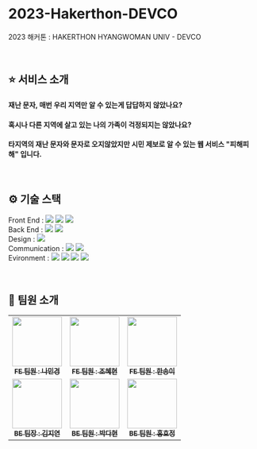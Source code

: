 # 2023-Hakerthon-DEVCO

2023 해커톤 : HAKERTHON HYANGWOMAN UNIV - DEVCO

<br>

## ⭐ 서비스 소개

#### 재난 문자, 매번 우리 지역만 알 수 있는게 답답하지 않았나요?


#### 혹시나 다른 지역에 살고 있는 나의 가족이 걱정되지는 않았나요?


#### 타지역의 재난 문자와 문자로 오지않았지만 시민 제보로 알 수 있는 웹 서비스 "피해피해" 입니다.

<br>

## ⚙️ 기술 스택

Front End : <img src="https://img.shields.io/badge/html5-E34F26?style=for-the-badge&logo=html5&logoColor=white"> <img src="https://img.shields.io/badge/css-1572B6?style=for-the-badge&logo=css3&logoColor=white"> <img src="https://img.shields.io/badge/javascript-F7DF1E?style=for-the-badge&logo=javascript&logoColor=black"> <br>
Back End : <img src="https://img.shields.io/badge/django-092E20?style=for-the-badge&logo=django&logoColor=white"> <img src="https://img.shields.io/badge/python-3776AB?style=for-the-badge&logo=python&logoColor=white"> <br>
Design : <img src="https://img.shields.io/badge/figma-F24E1E?style=for-the-badge&logo=figma&logoColor=white"> <br>
Communication : <img src="https://img.shields.io/badge/googlemeet-00897B?style=for-the-badge&logo=googlemeet&logoColor=white"> <img src="https://img.shields.io/badge/notion-000000?style=for-the-badge&logo=notion&logoColor=white"> <br>
Evironment : <img src="https://img.shields.io/badge/github-181717?style=for-the-badge&logo=github&logoColor=white"> <img src="https://img.shields.io/badge/visualstudiocode-007ACC?style=for-the-badge&logo=visualstudiocode&logoColor=white">
<img src="https://img.shields.io/badge/pycharm-000000?style=for-the-badge&logo=pycharm&logoColor=white">
  <img src="https://img.shields.io/badge/git-F05032?style=for-the-badge&logo=git&logoColor=white">

<br>

## 👥 팀원 소개

<table>
  <tbody>
    <tr>
      <td align="center"><a href="https://github.com/MInnakyung"><img src="https://avatars.githubusercontent.com/u/134858613?v=4" width="100px;" alt=""/><br /><sub><b>FE 팀원 : 나민경 </b></sub></a><br /></td>
      <td align="center"><a href="https://github.com/jhh77"><img src="https://avatars.githubusercontent.com/u/134980654?v=4" width="100px;" alt=""/><br /><sub><b>FE 팀원 : 조혜현 </b></sub></a><br /></td>
      <td align="center"><a href="https://github.com/hansongy1"><img src="https://avatars.githubusercontent.com/u/132752280?v=4" width="100px;" alt=""/><br /><sub><b>FE 팀원 : 한송이 </b></sub></a><br /></td>
     <tr/>
      <td align="center"><a href="https://github.com/kimjy01"><img src="https://avatars.githubusercontent.com/u/115777730?s=400&u=c40b26b5fe564b05e0d4b7ba36ab3e6ea11186a4&v=4" width="100px;" alt=""/><br /><sub><b>BE 팀장 : 김지연 </b></sub></a><br /></td>
      <td align="center"><a href="https://github.com/arcenciells"><img src="https://avatars.githubusercontent.com/u/132342131?v=4" width="100px;" alt=""/><br /><sub><b>BE 팀원 : 박다현 </b></sub></a><br /></td>
      <td align="center"><a href="https://github.com/hyojeongindeyo"><img src="https://avatars.githubusercontent.com/u/130584369?v=4" width="100px;" alt=""/><br /><sub><b>BE 팀원 : 홍효정 </b></sub></a><br /></td>
    </tr>
  </tbody>
</table>


<br>

<br>
